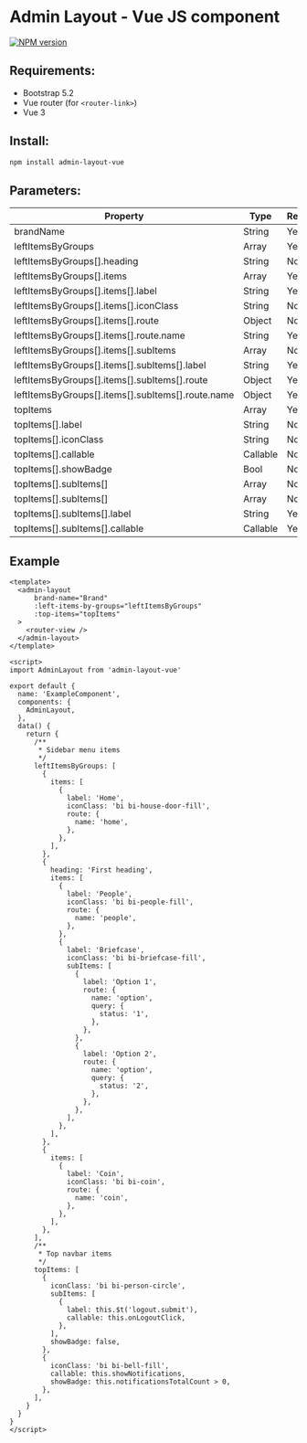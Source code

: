 # Admin Layout - Vue JS component

[![NPM version](https://img.shields.io/npm/v/admin-layout-vue.svg)](https://www.npmjs.com/package/admin-layout-vue)


## Requirements:
- Bootstrap 5.2
- Vue router (for `<router-link>`)
- Vue 3

## Install:

```bash
npm install admin-layout-vue
```

## Parameters:

| **Property**                                      | **Type** | **Required** |
|---------------------------------------------------|----------|--------------|
| brandName                                         | String   | Yes          |
| leftItemsByGroups                                 | Array    | Yes          |
| leftItemsByGroups[].heading                       | String   | No           |
| leftItemsByGroups[].items                         | Array    | Yes          |
| leftItemsByGroups[].items[].label                 | String   | Yes          |
| leftItemsByGroups[].items[].iconClass             | String   | No           |
| leftItemsByGroups[].items[].route                 | Object   | No           |
| leftItemsByGroups[].items[].route.name            | String   | Yes          |
| leftItemsByGroups[].items[].subItems              | Array    | No           |
| leftItemsByGroups[].items[].subItems[].label      | String   | Yes          |
| leftItemsByGroups[].items[].subItems[].route      | Object   | Yes          |
| leftItemsByGroups[].items[].subItems[].route.name | Object   | Yes          |
| topItems                                          | Array    | Yes          |
| topItems[].label                                  | String   | No           |
| topItems[].iconClass                              | String   | No           |
| topItems[].callable                               | Callable | No           |
| topItems[].showBadge                              | Bool     | No           |
| topItems[].subItems[]                             | Array    | No           |
| topItems[].subItems[]                             | Array    | No           |
| topItems[].subItems[].label                       | String   | Yes          |
| topItems[].subItems[].callable                    | Callable | Yes          |


## Example

```vue
<template>
  <admin-layout
      brand-name="Brand"
      :left-items-by-groups="leftItemsByGroups"
      :top-items="topItems"
  >
    <router-view />
  </admin-layout>
</template>

<script>
import AdminLayout from 'admin-layout-vue'

export default {
  name: 'ExampleComponent',
  components: {
    AdminLayout,
  },
  data() {
    return {
      /**
       * Sidebar menu items
       */
      leftItemsByGroups: [
        {
          items: [
            {
              label: 'Home',
              iconClass: 'bi bi-house-door-fill',
              route: {
                name: 'home',
              },
            },
          ],
        },
        {
          heading: 'First heading',
          items: [
            {
              label: 'People',
              iconClass: 'bi bi-people-fill',
              route: {
                name: 'people',
              },
            },
            {
              label: 'Briefcase',
              iconClass: 'bi bi-briefcase-fill',
              subItems: [
                {
                  label: 'Option 1',
                  route: {
                    name: 'option',
                    query: {
                      status: '1',
                    },
                  },
                },
                {
                  label: 'Option 2',
                  route: {
                    name: 'option',
                    query: {
                      status: '2',
                    },
                  },
                },
              ],
            },
          ],
        },
        {
          items: [
            {
              label: 'Coin',
              iconClass: 'bi bi-coin',
              route: {
                name: 'coin',
              },
            },
          ],
        },
      ],
      /**
       * Top navbar items
       */
      topItems: [
        {
          iconClass: 'bi bi-person-circle',
          subItems: [
            {
              label: this.$t('logout.submit'),
              callable: this.onLogoutClick,
            },
          ],
          showBadge: false,
        },
        {
          iconClass: 'bi bi-bell-fill',
          callable: this.showNotifications,
          showBadge: this.notificationsTotalCount > 0,
        },
      ],
    }
  }
}
</script>
```
